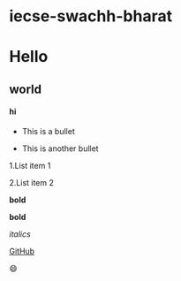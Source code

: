 # iecse-swachh-bharat
# Hello
## world
#### hi

- This is a bullet
* This is another bullet

1.List item 1 

2.List item 2

**bold**

__bold__

*italics*

[GitHub](https://github.com)

:smile:
